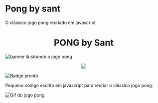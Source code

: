 # Pong by sant
 O clássico jogo pong recriado em javascript

<h1 align="center"> PONG by Sant </h1>

![banner ilustrando o jogo pong](https://user-images.githubusercontent.com/120539315/212541793-9e99b7ed-9ea4-4f8d-acfd-d2a6ec2a1799.png)

<p align="center">
<img src="http://img.shields.io/static/v1?label=STATUS&message=EM%20DESENVOLVIMENTO&color=GREEN&style=for-the-badge"/>
</p>

![Badge pronto](http://img.shields.io/static/v1?label=STATUS&message=EM%20PRONTO&color=GREEN&style=for-the-badge)

Pequeno código escrito em javascript para recriar o clássico jogo pong.


![Gif do jogo pong](https://user-images.githubusercontent.com/120539315/212543961-47d03778-e471-4fd3-9df2-d6c6a80453ed.gif)
